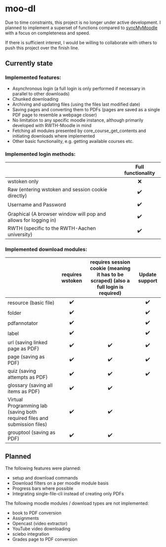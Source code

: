 # moo-dl
Due to time constraints, this project is no longer under active development. I planned to implement a superset of functions compared to [syncMyMoodle](https://github.com/Romern/syncMyMoodle) with a focus on completeness and speed.

If there is sufficient interest, I would be willing to collaborate with others to push this project over the finish line.

## Currently state
### Implemented features:
- Asynchronous login (a full login is only performed if necessary in parallel to other downloads)
- Chunked downloading
- Archiving and updating files (using the files last modified date)
- Saving pages and converting them to PDFs (pages are saved as a single PDF page to resemble a webpage closer)
- No limitation to any specific moodle instance, although primarily developed with RWTH-Moodle in mind
- Fetching all modules presented by core_course_get_contents and initiating downloads where implemented
- Other basic functionality, e.g. getting available courses etc.

### Implemented login methods:
|                                                                 | Full functionality |
|-----------------------------------------------------------------|:------------------:|
| wstoken only                                                    |         ❌         |
| Raw (entering wstoken and session cookie directly)              |         ✔️          |
| Username and Password                                           |         ✔️          |
| Graphical (A browser window will pop and allows for logging in) |         ✔️          |
| RWTH (specific to the RWTH-Aachen university)                   |         ✔️          |

### Implemented download modules:
|                                                                           | requires wstoken | requires session cookie (meaning it has to be scraped) (also a full login is required) | Update support |
|---------------------------------------------------------------------------|:----------------:|:--------------------------------------------------------------------------------------:|:--------------:|
| resource (basic file)                                                     |         ✔️        |                                                                                        |        ✔️       |
| folder                                                                    |         ✔️        |                                                                                        |        ✔️       |
| pdfannotator                                                              |         ✔️        |                                                                                        |        ✔️       |
| label                                                                     |         ✔️        |                                                                                        |        ✔️       |
| url (saving linked page as PDF)                                           |         ✔️        |                                            ✔️                                           |        ✔️       |
| page (saving as PDF)                                                      |         ✔️        |                                            ✔️                                           |        ✔️       |
| quiz (saving attempts as PDF)                                             |         ✔️        |                                            ✔️                                           |        ✔️       |
| glossary (saving all items as PDF)                                        |         ✔️        |                                            ✔️                                           |                |
| Virtual Programming lab (saving both required files and submission files) |         ✔️        |                                            ✔️                                           |                |
| grouptool (saving as PDF)                                                 |         ✔️        |                                            ✔️                                           |                |

## Planned
The following features were planned:
- setup and download commands
- Download filters on a per moodle module basis
- Progress bars where possible
- Integrating single-file-cli instead of creating only PDFs

The following moodle modules / download types are not implemented:
- book to PDF conversion
- Assignments
- Opencast (video extractor)
- YouTube video downloading
- sciebo integration
- Grades page to PDF conversion

